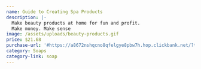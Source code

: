 ```yaml
---
name: Guide to Creating Spa Products
description: |-
  Make beauty products at home for fun and profit.
  Make money. Make sense
image: /assets/uploads/beauty-products.gif
price: $21.68
purchase-url: '#https://a8672nshqcno8qfelgye8pbw7h.hop.clickbank.net/?tid=CHER'
category: Soaps
category-link: soap
---
```


